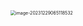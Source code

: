 <img src="/Users/ruichengm/knowledge_repository/fivePenLearning/3.字根/3.撇区/a.assets//image-20231229065118532.png" alt="image-20231229065118532" style="zoom:50%;" />